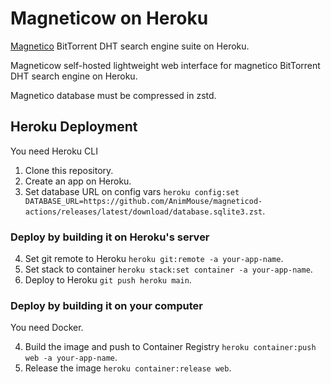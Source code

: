 # Magneticow on Heroku
[Magnetico](https://github.com/boramalper/magnetico) BitTorrent DHT search engine suite on Heroku.

Magneticow self-hosted lightweight web interface for magnetico BitTorrent DHT search engine on Heroku.

Magnetico database must be compressed in zstd.

## Heroku Deployment
You need Heroku CLI

1. Clone this repository.
2. Create an app on Heroku.
3. Set database URL on config vars `heroku config:set DATABASE_URL=https://github.com/AnimMouse/magneticod-actions/releases/latest/download/database.sqlite3.zst`.

### Deploy by building it on Heroku's server
4. Set git remote to Heroku `heroku git:remote -a your-app-name`.
5. Set stack to container `heroku stack:set container -a your-app-name`.
6. Deploy to Heroku `git push heroku main`.

### Deploy by building it on your computer
You need Docker.

4. Build the image and push to Container Registry `heroku container:push web -a your-app-name`.
5. Release the image `heroku container:release web`.